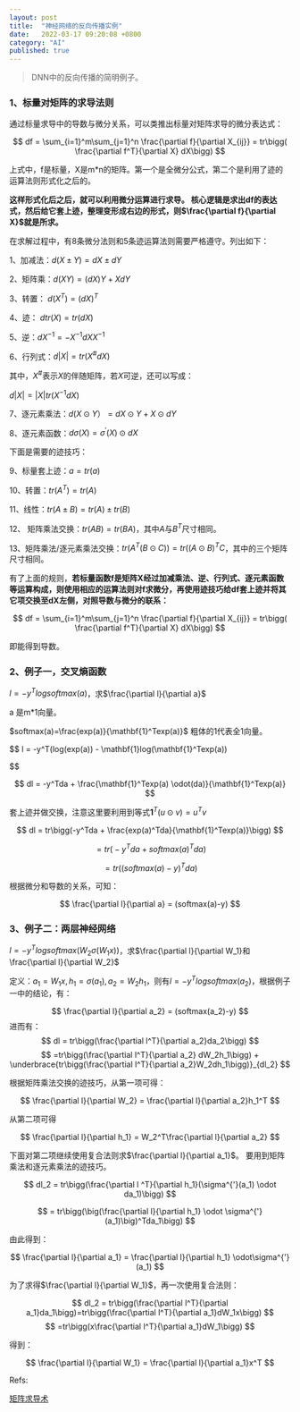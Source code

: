 ```yaml
---
layout: post
title:  "神经网络的反向传播实例"
date:   2022-03-17 09:20:08 +0800
category: "AI"
published: true
---
```


> DNN中的反向传播的简明例子。


<!--more-->

### 1、标量对矩阵的求导法则

通过标量求导中的导数与微分关系，可以类推出标量对矩阵求导的微分表达式：

$$
df = \sum_{i=1}^m\sum_{j=1}^n \frac{\partial f}{\partial X_{ij}} = tr\bigg( \frac{\partial f^T}{\partial X} dX\bigg)
$$

上式中，f是标量，X是m\*n的矩阵。第一个是全微分公式，第二个是利用了迹的运算法则形式化之后的。

**这样形式化后之后，就可以利用微分运算进行求导。
核心逻辑是求出df的表达式，然后给它套上迹，整理变形成右边的形式，则$\frac{\partial f}{\partial X}$就是所求。**

在求解过程中，有8条微分法则和5条迹运算法则需要严格遵守。列出如下：

1、加减法：$d(X\pm Y)=dX \pm dY$

2、矩阵乘：$d(X Y)=(dX)Y + XdY$

3、转置： $d(X^T)=(dX)^T$

4、迹： $dtr(X) = tr(dX)$

5、逆：$dX^{-1} = -X^{-1}dXX^{-1}$

6、行列式：$d|X| = tr(X^{\#}dX)$

其中，$X^{\#}$表示$X$的伴随矩阵，若$X$可逆，还可以写成：

$d|X|=|X|tr(X^{-1}dX)$

7、逐元素乘法：$d(X\odot Y）=dX \odot Y + X \odot dY$

8、逐元素函数：$d\sigma (X) = \sigma^{'}(X) \odot dX$

下面是需要的迹技巧：

9、标量套上迹：$a=tr(a)$

10、转置：$tr(A^T) = tr(A)$

11、线性：$tr(A\pm B)=tr(A) \pm tr(B)$

12、 矩阵乘法交换：$tr(AB)=tr(BA)$，其中$A$与$B^T$尺寸相同。

13、矩阵乘法/逐元素乘法交换：$tr(A^T(B\odot C)) = tr((A\odot B)^TC$，其中的三个矩阵尺寸相同。


有了上面的规则，**若标量函数f是矩阵X经过加减乘法、逆、行列式、逐元素函数等运算构成，则使用相应的运算法则对f求微分，再使用迹技巧给df套上迹并将其它项交换至dX左侧，对照导数与微分的联系：**


$$
df = \sum_{i=1}^m\sum_{j=1}^n \frac{\partial f}{\partial X_{ij}} = tr\bigg( \frac{\partial f^T}{\partial X} dX\bigg)
$$

即能得到导数。


### 2、例子一，交叉熵函数
$l=-y^Tlogsoftmax(a)$，求$\frac{\partial l}{\partial a}$

a 是m\*1向量。

$softmax(a)=\frac{exp(a)}{\mathbf{1}^Texp(a)}$
粗体的1代表全1向量。

$$
l = -y^T(log(exp(a)) - \mathbf{1}log(\mathbf{1}^Texp(a)) 



$$

$$
dl = -y^Tda + \frac{\mathbf{1}^Texp(a) \odot(da)}{\mathbf{1}^Texp(a)}
$$

套上迹并做交换，注意这里要利用到等式$\mathbf{1}^T(u\odot v) = u^Tv$

$$
dl = tr\bigg(-y^Tda + \frac{exp(a)^Tda}{\mathbf{1}^Texp(a)}\bigg)
$$

$$
= tr\bigg(-y^Tda + softmax(a)^Tda\bigg)
$$

$$
= tr\bigg((softmax(a)-y)^Tda \bigg)
$$

根据微分和导数的关系，可知：

$$
\frac{\partial l}{\partial a} = (softmax(a)-y)
$$

### 3、例子二：两层神经网络

$l=-y^Tlogsoftmax(W_2\sigma(W_1x))$，求$\frac{\partial l}{\partial W_1}和\frac{\partial l}{\partial W_2}$


定义：$a_1=W_1x, h_1=\sigma(a_1), a_2 = W_2h_1$，则有$l = -y^Tlogsoftmax(a_2)$，根据例子一中的结论，有：

$$
\frac{\partial l}{\partial a_2} = (softmax(a_2)-y)
$$
进而有：
$$
dl = tr\bigg(\frac{\partial l^T}{\partial a_2}da_2\bigg)
$$
$$
=tr\bigg(\frac{\partial l^T}{\partial a_2} dW_2h_1\bigg) + \underbrace{tr\bigg(\frac{\partial l^T}{\partial a_2}W_2dh_1\bigg)}_{dl_2}
$$

根据矩阵乘法交换的迹技巧，从第一项可得：

$$
\frac{\partial l}{\partial W_2} = \frac{\partial l}{\partial a_2}h_1^T
$$

从第二项可得

$$
\frac{\partial l}{\partial h_1} = W_2^T\frac{\partial l}{\partial a_2}
$$

下面对第二项继续使用复合法则求$\frac{\partial l}{\partial a_1}$。
要用到矩阵乘法和逐元素乘法的迹技巧。

$$
dl_2 = tr\bigg(\frac{\partial l ^T}{\partial h_1}(\sigma^{'}(a_1) \odot da_1)\bigg) 
$$

$$
 = tr\bigg(\big(\frac{\partial l}{\partial h_1} \odot \sigma^{'}(a_1)\big)^Tda_1\bigg) 
$$

由此得到：

$$
\frac{\partial l}{\partial a_1} = \frac{\partial l}{\partial h_1} \odot\sigma^{'}(a_1)
$$

为了求得$\frac{\partial l}{\partial W_1}$，再一次使用复合法则：

$$
dl_2 = tr\bigg(\frac{\partial l^T}{\partial a_1}da_1\bigg)=tr\bigg(\frac{\partial l^T}{\partial a_1}dW_1x\bigg)
$$
$$
=tr\bigg(x\frac{\partial l^T}{\partial a_1}dW_1\bigg)
$$

得到：

$$
\frac{\partial l}{\partial W_1} = \frac{\partial l}{\partial a_1}x^T
$$


Refs:

[矩阵求导术](https://zhuanlan.zhihu.com/p/24709748)